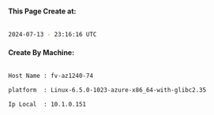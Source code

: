 
   
#### This Page Create at:

```bash

2024-07-13 - 23:16:16 UTC

```

#### Create By Machine:

```bash

Host Name : fv-az1240-74

platform  : Linux-6.5.0-1023-azure-x86_64-with-glibc2.35

Ip Local  : 10.1.0.151

```

